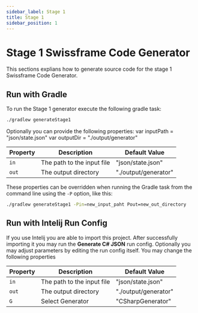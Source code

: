 ```yaml
---
sidebar_label: Stage 1
title: Stage 1
sidebar_position: 1
---
```


# Stage 1 Swissframe Code Generator

This sections explians how to generate source code for the stage 1 Swissframe Code Generator.

## Run with Gradle

To run the Stage 1 generator execute the following gradle task:

```bash
./gradlew generateStage1
```

Optionally you can provide the following properties:
var inputPath = "json/state.json"
var outputDir = "./output/generator"

| Property | Description                | Default Value        |
|----------|----------------------------|----------------------|
| `in`     | The path to the input file | "json/state.json"    |
| `out`    | The output directory       | "./output/generator" |

These properties can be overridden when running the Gradle task from the command line using the `-P` option, like this:

```bash
./gradlew generateStage1 -Pin=new_input_paht Pout=new_out_directory
```

## Run with Intelij Run Config

If you use Intelij you are able to import this project. After successfully importing it you may run the __Generate C#
JSON__ run config.
Optionally you may adjust parameters by editing the run config itself. You may change the following properties

| Property | Description                | Default Value        |
|----------|----------------------------|----------------------|
| `in`     | The path to the input file | "json/state.json"    |
| `out`    | The output directory       | "./output/generator" |
| `G`      | Select Generator           | "CSharpGenerator"    |
